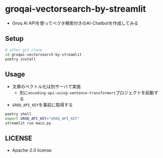 # groqai-vectorsearch-by-streamlit
- Groq AI APIを使ってベクタ検索付きのAI-Chatbotを作成してみる

## Setup
```sh
# after git clone
cd groqai-vectorsearch-by-streamlit
poetry install
```

## Usage
- 文章のベクトル化は別サーバで実施
  - 別に`encoding-api-using-sentence-transformers`プロジェクトを起動する
- `GROQ_API_KEY`を事前に取得する
```sh
poetry shell
export GROQ_API_KEY="GROQ_API_KEY"
streamlit run main.py
```

## LICENSE
- Apache-2.0 license
